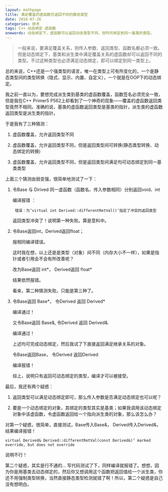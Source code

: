 ```yaml
---
layout: mathpage
title: 满足覆盖的虚函数可返回不同的静态类型
date: 2016-07-26
categories: 技术 
tags: C++ 动态绑定 虚函数
onewords: 动态绑定下，虚函数可以返回动态类型不同、但均可绑定到同一基类的类型。
---
```

> 一般来说，要满足覆盖关系，则传入参数、返回类型、函数名都必须一致。但是动态绑定下，基类和派生类中满足覆盖关系的虚函数却可以返回不同的类型。不过这种类型也必须满足动态绑定，即可以绑定到同一类型上。

总的来说，C++还是一个强类型的语言，唯一在类型上可有所变化的，一个是静态类型间的类型转换（隐式、显示、内置、自定义），一个就是在OOP下的动态绑定。

我之前一直以为，要想完成派生类到基类的虚函数覆盖，函数签名必须完全一致，但是我在C++ Primer5 P562上却看到了一个神奇的现象——覆盖的虚函数返回类型竟然不相同。准确的说，基类的虚函数返回类型是基类的指针，派生类的虚函数返回类型是派生类的指针。

于是我有了三种猜测：

1. 虚函数覆盖，允许返回类型不同

2. 虚函数覆盖，允许返回类型不同，但是返回类型间可转换(静态类型转换、动态绑定的转换)

3. 虚函数覆盖，允许返回类型不同，但是返回类型间满足均可动态绑定到同一基类类型

上面三个猜测由弱变强，很简单地测试了一下：

1. 令Base 与 Dirived 同一虚函数（函数名、传入参数相同）分别返回void、int
    
    编译报错 ： 

        错误：为‘virtual int Derived::differentRetVal()’指定了冲突的返回类型

    返回类型冲突了！说明第一种失败。算是意料中。

2. 令Base返回int，Derived返回float； 

    报相同编译错误。

    这时我在想，以上还是是类型（对象）间不同（内存大小不一样），如果是指针或者引用会不会有所改善呢？

    改为Base返回 int\*， Derived返回 float*

    结果依然报错。

    看来，第二种猜测失败。只能是第三种了。

3. 令Base返回 Base\*， 令Derived 返回 Derived*

    编译通过！

    又令Base返回 Base&, 令Derived 返回 Derived&.

    编译通过！

    上述均可完成动态绑定，然后我试了下直接返回满足继承关系的对象。

    令Base返回Base， 令Derived 返回Derived

    编译报错！

    综上，说明只有返回可动态绑定的类型，编译才可以被接受。

最后，我还有两个疑惑： 

1. 返回类型可以满足动态绑定即可，那么传入参数是否满足动态绑定也可以呢？

2. 要是一个动态绑定的对象，其绑定的类型其实是基类；如果我调用该动态绑定对象中该虚函数，令虚函数返回给一个指向派生类的对象，那么该怎么办？

对第一个疑惑，很简单，直接测试，Base传入Base&， Derived传入Derived&，结果编译报错！

    virtual Derived& Derived::differentRetVal(const Derived&)’ marked override, but does not override

说明不行！

第二个疑惑，其实是行不通的... 写代码测试了下，同样编译就报错了。想想，因为你是用基类去动态绑定的，然后你又想调用这个函数把返回值给一个派生类，你还不用强制类型转换，当然直接静态类型检测就错了啊！所以，第二个疑惑是自己没有想明白。

